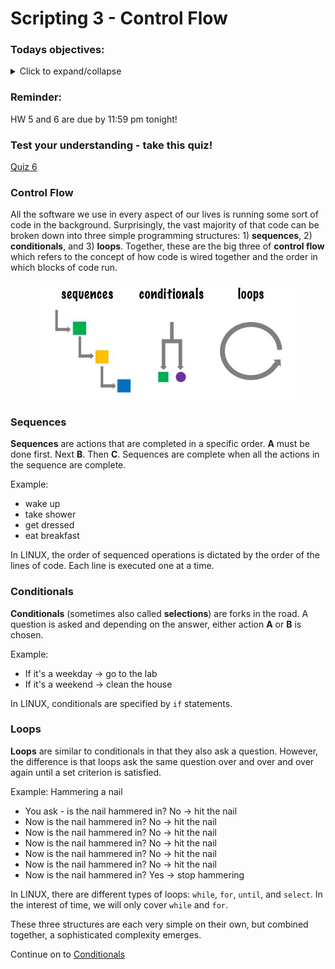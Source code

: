 # Scripting 3 - Control Flow

### Todays objectives: 

<details>
  <summary>Click to expand/collapse</summary>

- **Vocabulary**
  - Control flow
  - Sequences
  - Conditionals (also called selections)
  - Loops

- **Things you should know how to do after this class**
  - Be able to differentiate sequences, conditionals, and loops
  - Write a basic conditional statement using "if"
  - Write a basic conditional statement using "for"
  - Be able to use a string operation to replace file extensions
  - Be able to loop over a list of arguments supplied to the script using "$@"

- **Commands covered**
  - String operations:
    - `newvar=${oldvar/a/A}`
    - `newvar=${oldvar//a/A}`
    - `newvar=${oldvar/#To/So}`
    - `newvar=${oldvar/%txt/fastq}`
    - `newvar=${oldvar:3}`
    - `newvar=${oldvar:3:4}`
  - `if`
  - `else`
  - `elif`
  - `for`
  - `while`

</details>


### Reminder: 

HW 5 and 6 are due by 11:59 pm tonight!

### Test your understanding - take this quiz!

[Quiz 6](https://forms.gle/Ck9tM4q91brAZ8457)

### Control Flow

All the software we use in every aspect of our lives is running some sort of code in the background. Surprisingly, the vast majority of that code can be broken down into three simple programming structures: 1) **sequences**, 2) **conditionals**, and 3) **loops**. Together, these are the big three of **control flow** which refers to the concept of how code is wired together and the order in which blocks of code run.

<p align="center">
<img width="410" alt="controlFlow" src="https://github.com/jesshill/CSU-2025FA-DSCI-510-001_LINUX_as_a_computational_platform/blob/main/Images/sequence_cond_loops.png">
</p>

### Sequences

**Sequences** are actions that are completed in a specific order. **A** must be done first. Next **B**. Then **C**. Sequences are complete when all the actions in the sequence are complete.

Example:
- wake up
- take shower
- get dressed
- eat breakfast

In LINUX, the order of sequenced operations is dictated by the order of the lines of code. Each line is executed one at a time.

### Conditionals 

**Conditionals** (sometimes also called **selections**) are forks in the road. A question is asked and depending on the answer, either action **A** or **B** is chosen.

Example:
- If it's a weekday → go to the lab
- If it's a weekend → clean the house

In LINUX, conditionals are specified by `if` statements.

### Loops

**Loops** are similar to conditionals in that they also ask a question. However, the difference is that loops ask the same question over and over and over again until a set criterion is satisfied.

Example: Hammering a nail
- You ask - is the nail hammered in? No → hit the nail
- Now is the nail hammered in? No → hit the nail
- Now is the nail hammered in? No → hit the nail
- Now is the nail hammered in? No → hit the nail
- Now is the nail hammered in? No → hit the nail
- Now is the nail hammered in? No → hit the nail
- Now is the nail hammered in? Yes → stop hammering

In LINUX, there are different types of loops: `while`, `for`, `until`, and `select`. In the interest of time, we will only cover `while` and `for`.

These three structures are each very simple on their own, but combined together, a sophisticated complexity emerges.

Continue on to [Conditionals]()
